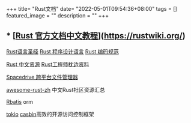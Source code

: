 +++
title= "Rust文档"
date= "2022-05-01T09:54:36+08:00"
tags = []
featured_image = ""
description = ""
+++

## * [[Rust 官方文档中文教程](https://rustwiki.org/)](https://rustwiki.org/)

[Rust语言圣经](https://github.com/sunface/rust-course)
[Rust 程序设计语言](https://github.com/rust-lang-cn/book-cn)
[Rust 编码规范](https://github.com/Rust-Coding-Guidelines/rust-coding-guidelines-zh)


[Rust 中文资源](https://github.com/rust-lang-cn)
[Rust工程师枕边资料](https://github.com/0voice/Understanding_in_Rust)



[Spacedrive 跨平台文件管理器](https://github.com/spacedriveapp/spacedrive)


[awesome-rust-zh](https://github.com/KernelErr/awesome-rust-zh) 中文Rust社区资源汇总

[Rbatis](https://github.com/rbatis/rbatis) orm

[tokio](https://tokio.rs/)
[casbin](https://casbin.org/docs/zh-CN/overview)高效的开源访问控制框架